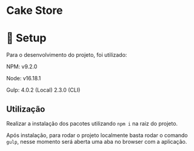 # Cake Store

# 🧩 Setup

Para o desenvolvimento do projeto, foi utilizado: 

NPM: v9.2.0

Node: v16.18.1

Gulp: 4.0.2 (Local) 2.3.0 (CLI)

## Utilização

Realizar a instalação dos pacotes utilizando `npm i` na raiz do projeto.

Após instalação, para rodar o projeto localmente basta rodar o comando `gulp`, nesse momento será aberta uma aba no browser com a aplicação.
